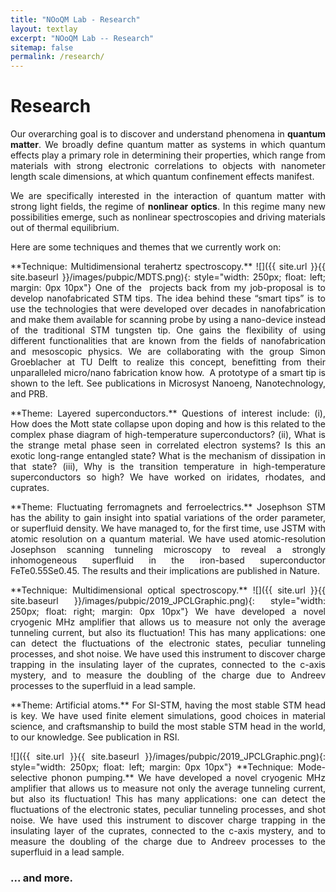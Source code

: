 ```yaml
---
title: "NOoQM Lab - Research"
layout: textlay
excerpt: "NOoQM Lab -- Research"
sitemap: false
permalink: /research/
---
```


# Research

<p align="justify">
Our overarching goal is to discover and understand phenomena in <b>quantum matter</b>. We broadly define quantum matter as systems in which quantum effects play a primary role in determining their properties, which range from materials with strong electronic correlations to objects with nanometer length scale dimensions, at which quantum confinement effects manifest.
</p>

<p align="justify">
We are specifically interested in the interaction of quantum matter with strong light fields, the regime of <b>nonlinear optics</b>. In this regime many new possibilities emerge, such as nonlinear spectroscopies and driving materials out of thermal equilibrium.
</p>

Here are some techniques and themes that we currently work on:

<p align="justify">
**Technique: Multidimensional terahertz spectroscopy.** ![]({{ site.url }}{{ site.baseurl }}/images/pubpic/MDTS.png){: style="width: 250px; float: left; margin: 0px  10px"} One of the  projects back from my job-proposal is to develop nanofabricated STM tips. The idea behind these “smart tips” is to use the technologies that were developed over decades in nanofabrication and make them available for scanning probe by using a nano-device instead of the traditional STM tungsten tip. One gains the flexibility of using different functionalities that are known from the fields of nanofabrication and mesoscopic physics. We are collaborating with the group Simon Groeblacher at TU Delft to realize this concept, benefitting from their unparalleled micro/nano fabrication know how.  A prototype of a smart tip is shown to the left. See publications in Microsyst Nanoeng, Nanotechnology, and PRB.
</p>

<p align="justify">
**Theme: Layered superconductors.** Questions of interest include: (i), How does the Mott state collapse upon doping and how is this related to the complex phase diagram of high-temperature superconductors? (ii), What is the strange metal phase seen in correlated electron systems? Is this an exotic long-range entangled state? What is the mechanism of dissipation in that state? (iii), Why is the transition temperature in high-temperature superconductors so high? We have worked on iridates, rhodates, and cuprates.
</p>

<p align="justify">
**Theme: Fluctuating ferromagnets and ferroelectrics.** Josephson STM has the ability to gain insight into spatial variations of the order parameter, or superfluid density. We have managed to, for the first time, use JSTM with atomic resolution on a quantum material.
We have used atomic-resolution Josephson scanning tunneling microscopy to reveal a strongly inhomogeneous superfluid in the iron-based superconductor FeTe0.55Se0.45. The results and their implications are published in Nature.
</p>

<p align="justify">
**Technique: Multidimensional optical spectroscopy.** ![]({{ site.url }}{{ site.baseurl }}/images/pubpic/2019_JPCLGraphic.png){: style="width: 250px; float: right; margin: 0px 10px"} We have developed a novel cryogenic MHz amplifier that allows us to measure not only the average tunneling current, but also its fluctuation! This has many applications: one can detect the fluctuations of the electronic states, peculiar tunneling processes, and shot noise. We have used this instrument to discover charge trapping in the insulating layer of the cuprates, connected to the c-axis mystery, and to measure the doubling of the charge due to Andreev processes to the superfluid in a lead sample.
</p>

<p align="justify">
**Theme: Artificial atoms.** For SI-STM, having the most stable STM head is key. We have used finite element simulations, good choices in material science, and craftsmanship to build the most stable STM head in the world, to our knowledge. See publication in RSI.
</p>

<p align="justify">
![]({{ site.url }}{{ site.baseurl }}/images/pubpic/2019_JPCLGraphic.png){: style="width: 250px; float: left; margin: 0px 10px"} **Technique: Mode-selective phonon pumping.** We have developed a novel cryogenic MHz amplifier that allows us to measure not only the average tunneling current, but also its fluctuation! This has many applications: one can detect the fluctuations of the electronic states, peculiar tunneling processes, and shot noise. We have used this instrument to discover charge trapping in the insulating layer of the cuprates, connected to the c-axis mystery, and to measure the doubling of the charge due to Andreev processes to the superfluid in a lead sample.
</p>

### ... and more.
